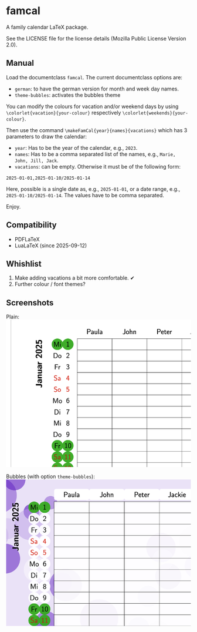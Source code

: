 # famcal
A family calendar LaTeX package.

See the LICENSE file for the license details (Mozilla Public License Version 2.0).

## Manual
Load the documentclass ``` famcal ```. 
The current documentclass options are:

 * ```german```: to have the german version for month and week day names. 
 * ```theme-bubbles```: activates the bubbles theme

You can modify the colours for vacation and/or weekend days by using ```\colorlet{vacation}{your-colour}``` respectively ```\colorlet{weekends}{your-colour}```.

Then use the command ```\makeFamCal{year}{names}{vacations}``` which has 3 parameters to draw the calendar:

 * ```year```: Has to be the year of the calendar, e.g., ```2023```.
 * ```names```: Has to be a comma separated list of the names, e.g., ```Marie, John, Jill, Jack```.
 * ```vacations```: can be empty. Otherwise it must be of the following form:
```
2025-01-01,2025-01-10/2025-01-14
```
Here, possible is a single date as, e.g., `2025-01-01`, or a date range, e.g., `2025-01-10/2025-01-14`. The values have to be comma separated.

Enjoy.

## Compatibility
 * PDFLaTeX
 * LuaLaTeX (since 2025-09-12)


## Whishlist

1. Make adding vacations a bit more comfortable. &#x2714;
2. Further colour / font themes?

## Screenshots
Plain:
![Screenshot of the produced pdf for plain theme](https://github.com/ArneMeier/famcal/blob/main/screenshot.png?raw=true "Screenshot plain")

Bubbles (with option ```theme-bubbles```):
![Screenshot of the produced pdf for bubbles theme](https://github.com/ArneMeier/famcal/blob/main/theme-bubbles.png?raw=true "Screenshot bubbles")

